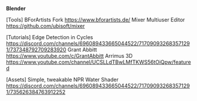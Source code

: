 
__**Blender**__

[Tools]
BForArtists Fork <https://www.bforartists.de/>
Mixer Multiuser Editor <https://github.com/ubisoft/mixer>

[Tutorials]
Edge Detection in Cycles <https://discord.com/channels/696089433665044522/717090932683571291/737348792709283920>
Grant Abbitt <https://www.youtube.com/c/GrantAbbitt>
Arrimus 3D <https://www.youtube.com/channel/UCSLLdTBwLMfTKWS56tOiQpw/featured>

[Assets]
Simple, tweakable NPR Water Shader <https://discord.com/channels/696089433665044522/717090932683571291/735626384763912252>